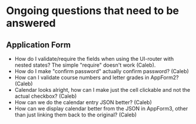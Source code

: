 # Ongoing questions that need to be answered
## Application Form
- How do I validate/require the fields when using the UI-router with nested states? The simple "require" doesn't work (Caleb).
- How do I make "confirm password" actually confirm password? (Caleb)
- How can I validate course numbers and letter grades in AppForm2? (Caleb)
- Calendar looks alright, how can I make just the cell clickable and not the actual checkbox? (Caleb)
- How can we do the calendar entry JSON better? (Caleb)
- How can we display calendar better from the JSON in AppForm3, other than just linking them back to the original? (Caleb)